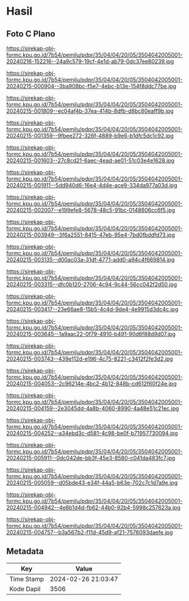 # Hasil

## Foto C Plano

https://sirekap-obj-formc.kpu.go.id/7b54/pemilu/pdpr/35/04/04/20/05/3504042005001-20240216-152216--24a9c579-19cf-4e1d-ab79-0dc37ee80239.jpg

https://sirekap-obj-formc.kpu.go.id/7b54/pemilu/pdpr/35/04/04/20/05/3504042005001-20240215-000904--3ba908bc-f5e7-4ebc-b13e-154f8ddc77be.jpg

https://sirekap-obj-formc.kpu.go.id/7b54/pemilu/pdpr/35/04/04/20/05/3504042005001-20240215-001809--ec04af4b-37ea-414b-8dfb-d8bc80eaff9b.jpg

https://sirekap-obj-formc.kpu.go.id/7b54/pemilu/pdpr/35/04/04/20/05/3504042005001-20240215-001359--9fbee272-326f-4889-b9e6-b1dfc5dc1c92.jpg

https://sirekap-obj-formc.kpu.go.id/7b54/pemilu/pdpr/35/04/04/20/05/3504042005001-20240215-001603--27c8cd21-6aec-4ead-ae01-51c03e4e1628.jpg

https://sirekap-obj-formc.kpu.go.id/7b54/pemilu/pdpr/35/04/04/20/05/3504042005001-20240215-001911--5dd940d6-16e4-4d4e-ace9-334da977a03d.jpg

https://sirekap-obj-formc.kpu.go.id/7b54/pemilu/pdpr/35/04/04/20/05/3504042005001-20240215-002007--e199efe8-5678-48c5-91bc-0148606cc6f5.jpg

https://sirekap-obj-formc.kpu.go.id/7b54/pemilu/pdpr/35/04/04/20/05/3504042005001-20240215-003949--3f6a2551-8415-47eb-95e4-7bd0fbddfd73.jpg

https://sirekap-obj-formc.kpu.go.id/7b54/pemilu/pdpr/35/04/04/20/05/3504042005001-20240215-003135--d00ac03a-31df-4771-add0-a94c4f669814.jpg

https://sirekap-obj-formc.kpu.go.id/7b54/pemilu/pdpr/35/04/04/20/05/3504042005001-20240215-003315--dfc0b120-2706-4c94-9c44-56cc042f2d50.jpg

https://sirekap-obj-formc.kpu.go.id/7b54/pemilu/pdpr/35/04/04/20/05/3504042005001-20240215-003417--23e66ae8-15b5-4c4d-9de4-4e9915d3dc4c.jpg

https://sirekap-obj-formc.kpu.go.id/7b54/pemilu/pdpr/35/04/04/20/05/3504042005001-20240215-003645--1a9aac22-0f79-4910-b491-90d6f88d9d07.jpg

https://sirekap-obj-formc.kpu.go.id/7b54/pemilu/pdpr/35/04/04/20/05/3504042005001-20240215-003743--439e112d-e196-4c75-8221-c3412f2fe3d2.jpg

https://sirekap-obj-formc.kpu.go.id/7b54/pemilu/pdpr/35/04/04/20/05/3504042005001-20240215-004053--2c96214e-4bc2-4b12-848b-cd612f60f24e.jpg

https://sirekap-obj-formc.kpu.go.id/7b54/pemilu/pdpr/35/04/04/20/05/3504042005001-20240215-004159--2e3045dd-4a8b-4060-8990-4a48e51c21ec.jpg

https://sirekap-obj-formc.kpu.go.id/7b54/pemilu/pdpr/35/04/04/20/05/3504042005001-20240215-004252--a34ebd3c-d581-4c98-be0f-b71957730094.jpg

https://sirekap-obj-formc.kpu.go.id/7b54/pemilu/pdpr/35/04/04/20/05/3504042005001-20240215-005911--0dc042de-bb3f-45e3-8580-c041da483fc7.jpg

https://sirekap-obj-formc.kpu.go.id/7b54/pemilu/pdpr/35/04/04/20/05/3504042005001-20240215-005059--d05bde43-e34f-44a5-b63e-702c7c1d7a9e.jpg

https://sirekap-obj-formc.kpu.go.id/7b54/pemilu/pdpr/35/04/04/20/05/3504042005001-20240215-004942--4e8b1d4d-fb62-44b0-92b4-5998c257623a.jpg

https://sirekap-obj-formc.kpu.go.id/7b54/pemilu/pdpr/35/04/04/20/05/3504042005001-20240215-004757--b3a567b2-f11d-45d9-af21-7576093daefe.jpg


## Metadata

| Key        | Value               |
| ---------- | ------------------- |
| Time Stamp | 2024-02-26 21:03:47 |
| Kode Dapil | 3506                |



